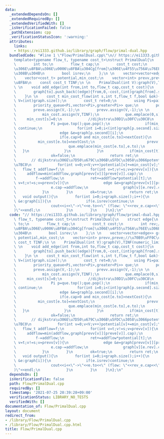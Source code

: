 ```yaml
---
data:
  _extendedDependsOn: []
  _extendedRequiredBy: []
  _extendedVerifiedWith: []
  _isVerificationFailed: false
  _pathExtension: cpp
  _verificationStatusIcon: ':warning:'
  attributes:
    links:
    - https://ei1333.github.io/library/graph/flow/primal-dual.hpp
  bundledCode: "#line 1 \"Flow/PrimalDual.cpp\"\n// https://ei1333.github.io/library/graph/flow/primal-dual.hpp\n\
    template<typename flow_t, typename cost_t>\nstruct PrimalDual{\n    struct edge{\n\
    \        int to;\n        flow_t cap;\n        cost_t cost;\n        int rev;//\u3053\
    \u306E\u8FBA\u306E\u9006\u8FBA\u304Cg[from]\u306E\u4F55\u756A\u76EE\u306B\u3042\
    \u308B\u304B\n        bool isrev;\n    };\n \n    vector<vector<edge>> graph;\n\
    \    vector<cost_t> potential,min_cost;\n    vector<int> prevv,preve;//\u70B9\uFF0C\
    \u8FBA\n    const cost_t TINF;\n \n    PrimalDual(int V):graph(V),TINF(numeric_limits<cost_t>::max()){}\n\
    \ \n    void add_edge(int from,int to,flow_t cap,cost_t cost){\n        graph[from].push_back((edge){to,cap,cost,(int)graph[to].size(),false});\n\
    \        graph[to].push_back((edge){from,0,-cost,(int)graph[from].size()-1,true});\n\
    \    }\n \n    cost_t min_cost_flow(int s,int t,flow_t f,bool &ok){\n        int\
    \ V=(int)graph.size();\n        cost_t ret=0;\n        using Pi=pair<cost_t,int>;\n\
    \        priority_queue<Pi,vector<Pi>,greater<Pi>> que;\n        potential.assign(V,0);\n\
    \        preve.assign(V,-1);\n        prevv.assign(V,-1);\n \n        while(f>0){\n\
    \            min_cost.assign(V,TINF);\n            que.emplace(0,s);\n       \
    \     min_cost[s]=0;\n            //dijkstra\u30D1\u30FC\u30C8\n            while(!que.empty()){\n\
    \                Pi p=que.top();que.pop();\n                if(min_cost[p.second]<p.first)\
    \ continue;\n                for(int i=0;i<(int)graph[p.second].size();i++){\n\
    \                    edge &e=graph[p.second][i];\n                    cost_t nextCost=min_cost[p.second]+e.cost+potential[p.second]-potential[e.to];\n\
    \                    if(e.cap>0 and min_cost[e.to]>nextCost){\n              \
    \          min_cost[e.to]=nextCost;\n                        prevv[e.to]=p.second,preve[e.to]=i;\n\
    \                        que.emplace(min_cost[e.to],e.to);\n                 \
    \   }\n                }\n            }\n            if(min_cost[t]==TINF){\n\
    \                ok=false;\n                return ret;\n            }\n     \
    \       // dijkstra\u306E\u7D50\u679C\u306B\u5FDC\u3058\u3066potential\u3092\u8ABF\
    \u7BC0\n            for(int v=0;v<V;v++)potential[v]+=min_cost[v];\n         \
    \   flow_t addflow=f;\n            for(int v=t;v!=s;v=prevv[v]){\n           \
    \     addflow=min(addflow,graph[prevv[v]][preve[v]].cap);\n            }\n   \
    \         f-=addflow;\n            ret+=addflow*potential[t];\n            for(int\
    \ v=t;v!=s;v=prevv[v]){\n                edge &e=graph[prevv[v]][preve[v]];\n\
    \                e.cap-=addflow;\n                graph[v][e.rev].cap+=addflow;\n\
    \            }\n        }\n        ok=true;\n        return ret;\n    }\n \n \
    \   void output(){\n        for(int i=0;i<graph.size();i++){\n            for(auto\
    \ &e:graph[i]){\n                if(e.isrev)continue;\n                auto &rev_e=graph[e.to][e.rev];\n\
    \                cout<<i<<\"->\"<<e.to<<\" (flow: \"<<rev_e.cap<<\" / \"<<rev_e.cap+e.cap<<\"\
    )\"<<endl;\n            }\n        }\n    }\n};\n"
  code: "// https://ei1333.github.io/library/graph/flow/primal-dual.hpp\ntemplate<typename\
    \ flow_t, typename cost_t>\nstruct PrimalDual{\n    struct edge{\n        int\
    \ to;\n        flow_t cap;\n        cost_t cost;\n        int rev;//\u3053\u306E\
    \u8FBA\u306E\u9006\u8FBA\u304Cg[from]\u306E\u4F55\u756A\u76EE\u306B\u3042\u308B\
    \u304B\n        bool isrev;\n    };\n \n    vector<vector<edge>> graph;\n    vector<cost_t>\
    \ potential,min_cost;\n    vector<int> prevv,preve;//\u70B9\uFF0C\u8FBA\n    const\
    \ cost_t TINF;\n \n    PrimalDual(int V):graph(V),TINF(numeric_limits<cost_t>::max()){}\n\
    \ \n    void add_edge(int from,int to,flow_t cap,cost_t cost){\n        graph[from].push_back((edge){to,cap,cost,(int)graph[to].size(),false});\n\
    \        graph[to].push_back((edge){from,0,-cost,(int)graph[from].size()-1,true});\n\
    \    }\n \n    cost_t min_cost_flow(int s,int t,flow_t f,bool &ok){\n        int\
    \ V=(int)graph.size();\n        cost_t ret=0;\n        using Pi=pair<cost_t,int>;\n\
    \        priority_queue<Pi,vector<Pi>,greater<Pi>> que;\n        potential.assign(V,0);\n\
    \        preve.assign(V,-1);\n        prevv.assign(V,-1);\n \n        while(f>0){\n\
    \            min_cost.assign(V,TINF);\n            que.emplace(0,s);\n       \
    \     min_cost[s]=0;\n            //dijkstra\u30D1\u30FC\u30C8\n            while(!que.empty()){\n\
    \                Pi p=que.top();que.pop();\n                if(min_cost[p.second]<p.first)\
    \ continue;\n                for(int i=0;i<(int)graph[p.second].size();i++){\n\
    \                    edge &e=graph[p.second][i];\n                    cost_t nextCost=min_cost[p.second]+e.cost+potential[p.second]-potential[e.to];\n\
    \                    if(e.cap>0 and min_cost[e.to]>nextCost){\n              \
    \          min_cost[e.to]=nextCost;\n                        prevv[e.to]=p.second,preve[e.to]=i;\n\
    \                        que.emplace(min_cost[e.to],e.to);\n                 \
    \   }\n                }\n            }\n            if(min_cost[t]==TINF){\n\
    \                ok=false;\n                return ret;\n            }\n     \
    \       // dijkstra\u306E\u7D50\u679C\u306B\u5FDC\u3058\u3066potential\u3092\u8ABF\
    \u7BC0\n            for(int v=0;v<V;v++)potential[v]+=min_cost[v];\n         \
    \   flow_t addflow=f;\n            for(int v=t;v!=s;v=prevv[v]){\n           \
    \     addflow=min(addflow,graph[prevv[v]][preve[v]].cap);\n            }\n   \
    \         f-=addflow;\n            ret+=addflow*potential[t];\n            for(int\
    \ v=t;v!=s;v=prevv[v]){\n                edge &e=graph[prevv[v]][preve[v]];\n\
    \                e.cap-=addflow;\n                graph[v][e.rev].cap+=addflow;\n\
    \            }\n        }\n        ok=true;\n        return ret;\n    }\n \n \
    \   void output(){\n        for(int i=0;i<graph.size();i++){\n            for(auto\
    \ &e:graph[i]){\n                if(e.isrev)continue;\n                auto &rev_e=graph[e.to][e.rev];\n\
    \                cout<<i<<\"->\"<<e.to<<\" (flow: \"<<rev_e.cap<<\" / \"<<rev_e.cap+e.cap<<\"\
    )\"<<endl;\n            }\n        }\n    }\n};\n"
  dependsOn: []
  isVerificationFile: false
  path: Flow/PrimalDual.cpp
  requiredBy: []
  timestamp: '2021-07-25 20:39:28+09:00'
  verificationStatus: LIBRARY_NO_TESTS
  verifiedWith: []
documentation_of: Flow/PrimalDual.cpp
layout: document
redirect_from:
- /library/Flow/PrimalDual.cpp
- /library/Flow/PrimalDual.cpp.html
title: Flow/PrimalDual.cpp
---
```

